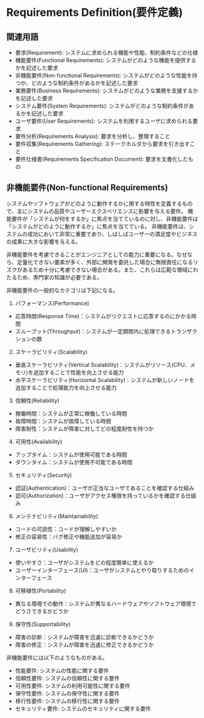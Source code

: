 # Requirements Definition(要件定義)

## 関連用語
- 要求(Requirement): システムに求められる機能や性能、制約条件などの仕様
- 機能要件(Functional Requirements): システムがどのような機能を提供するかを記述した要求
- 非機能要件(Non-functional Requirements): システムがどのような性能を持つか、どのような制約条件があるかを記述した要求
- 業務要件(Business Requirements): システムがどのような業務を支援するかを記述した要求
- システム要件(System Requirements): システムがどのような制約条件があるかを記述した要求
- ユーザ要件(User Requirements): システムを利用するユーザに求められる要求
- 要件分析(Requirements Analysis): 要求を分析し、整理すること
- 要件収集(Requirements Gathering): ステークホルダから要求を引き出すこと
- 要件仕様書(Requirements Specification Document): 要求を文書化したもの

## 非機能要件(Non-functional Requirements)
システムやソフトウェアがどのように動作するかに関する特性を定義するもので、主にシステムの品質やユーザーエクスペリエンスに影響を与える要件。
機能要件が「システムが何をするか」に焦点を当てているのに対し、非機能要件は「システムがどのように動作するか」に焦点を当てている。
非機能要件は、システムの成功において非常に重要であり、しばしばユーザーの満足度やビジネスの成果に大きな影響を与える。

非機能要件を考慮できることがエンジニアとしての能力に重要になる。なぜなら、定量化できない要素が多く、外部に開発を委託した場合に無限責任になるリスクがあるため十分に考慮できない場合がある。また、これらは広範な領域にわたるため、専門家の知識が必要である。

非機能要件の一般的なカテゴリは下記になる。
1. パフォーマンス(Performance)
- 応答時間(Response Time)：システムがリクエストに応答するのにかかる時間
- スループット(Throughput)：システムが一定期間内に処理できるトランザクションの数
2. スケーラビリティ(Scalability)
- 垂直スケーラビリティ(Vertical Scalability)：システムがリソース(CPU、メモリ)を追加することで性能を向上させる能力
- 水平スケーラビリティ(Horizontal Scalability)：システムが新しいノードを追加することで処理能力を向上させる能力
3. 信頼性(Reliability)
- 稼働時間：システムが正常に稼働している時間
- 故障時間：システムが故障している時間
- 障害耐性：システムが障害に対してどの程度耐性を持つか
4. 可用性(Availability)
- アップタイム：システムが使用可能である時間
- ダウンタイム：システムが使用不可能である時間
5. セキュリティ(Security)
- 認証(Authentication)：ユーザが正当なユーザであることを確認する仕組み
- 認可(Authorization)：ユーザがアクセス権限を持っているかを確認する仕組み
6. メンテナビリティ(Maintainability)
- コードの可読性：コードが理解しやすいか
- 修正の容易性：バグ修正や機能追加が容易か
7. ユーザビリティ(Usability)
- 使いやすさ：ユーザがシステムをどの程度簡単に使えるか
- ユーザーインターフェース(UI)：ユーザがシステムとやり取りするためのインターフェース
8. 可移植性(Portability)
- 異なる環境での動作：システムが異なるハードウェアやソフトウェア環境でどうさできるかどうか
9. 保守性(Supportability)
- 障害の診断：システムが障害を迅速に診断できるかどうか
- 障害の修正：システムが障害を迅速に修正できるかどうか

非機能要件には以下のようなものがある。
- 性能要件: システムの性能に関する要件
- 信頼性要件: システムの信頼性に関する要件
- 可用性要件: システムの利用可能性に関する要件
- 保守性要件: システムの保守性に関する要件
- 移行性要件: システムの移行性に関する要件
- セキュリティ要件: システムのセキュリティに関する要件

